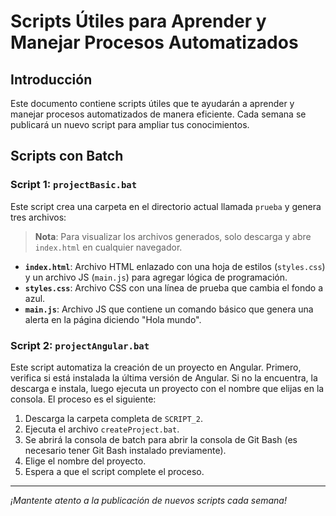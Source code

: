 # Scripts Útiles para Aprender y Manejar Procesos Automatizados

## Introducción

Este documento contiene scripts útiles que te ayudarán a aprender y manejar procesos automatizados de manera eficiente. Cada semana se publicará un nuevo script para ampliar tus conocimientos.

## Scripts con Batch

### Script 1: `projectBasic.bat`

Este script crea una carpeta en el directorio actual llamada `prueba` y genera tres archivos:

> **Nota**: Para visualizar los archivos generados, solo descarga y abre `index.html` en cualquier navegador.

- **`index.html`**: Archivo HTML enlazado con una hoja de estilos (`styles.css`) y un archivo JS (`main.js`) para agregar lógica de programación.
- **`styles.css`**: Archivo CSS con una línea de prueba que cambia el fondo a azul.
- **`main.js`**: Archivo JS que contiene un comando básico que genera una alerta en la página diciendo "Hola mundo".

### Script 2: `projectAngular.bat`

Este script automatiza la creación de un proyecto en Angular. Primero, verifica si está instalada la última versión de Angular. Si no la encuentra, la descarga e instala, luego ejecuta un proyecto con el nombre que elijas en la consola. El proceso es el siguiente:

1. Descarga la carpeta completa de `SCRIPT_2`.
2. Ejecuta el archivo `createProject.bat`.
3. Se abrirá la consola de batch para abrir la consola de Git Bash (es necesario tener Git Bash instalado previamente).
4. Elige el nombre del proyecto.
5. Espera a que el script complete el proceso.

---

*¡Mantente atento a la publicación de nuevos scripts cada semana!*
